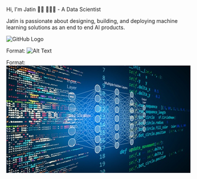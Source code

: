 
Hi, I'm Jatin 👋🏾 👩🏾‍💻 - A Data Scientist

Jatin is passionate about designing, building, and deploying machine learning solutions as an end to end AI products.


![GitHub Logo](/images/logo.png)

Format: ![Alt Text](url)

Format: ![Alt Text](/ds_image.jpg)
